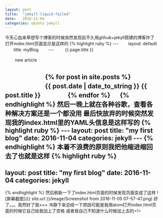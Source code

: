 ```yaml
---
layout: post
title:  "jekyll-liquid-failed"
date:   2016-11-04
categories: ubuntu jekyll
---
```

今天心血来草想写个博客的时候突然发现前不久用github+jekyll搭建的博客炸了
打开index.html页面显示是这样的
{% highlight ruby %}
--- 　　layout: default 　　title: myBlog 　　--- 　　
{{ page.title }}

　　
new article

　　
　　　　{% for post in site.posts %} 　　　　　　
{{ post.date | date_to_string }} {{ post.title }}
　　　　{% endfor %} 　
{% endhighlight %}
然后一晚上就在各种谷歌，查看各种解决方案还是一个都没用
最后快放弃的时候突然发现我的index.html里的YAML头信息是这样写的
{% highlight ruby %}
    ---
    layout: post
    title:  "my first blog"
    date:   2016-11-04
    categories: jekyll
    ---
{% endhighlight %}
本着不浪费的原则我把他缩进缩回去了也就是这样
{% highlight ruby %}
---
layout: post
title:  "my first blog"
date:   2016-11-04
categories: jekyll
---
{% endhighlight %}
然后刷新一下了index.html页面的时候发现页面变成了这样
![屏幕截图]({{ site.url }}/image/Screenshot from 2016-11-05 07-57-47.png)
好了。。。竟然好了我×××
冷静下来总结一下原因可能是我用atom打开index.html页面的时候它自己给我加上了空格
或者我自己不知道什么时候加上去的=!=
